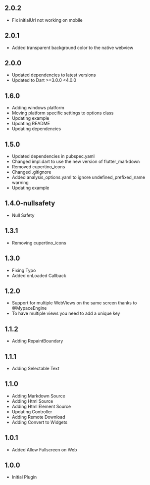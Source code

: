 ## 2.0.2

* Fix initialUrl not working on mobile

## 2.0.1

* Added transparent background color to the native webview

## 2.0.0

* Updated dependencies to latest versions
* Updated to Dart >=3.0.0 <4.0.0

## 1.6.0

* Adding windows platform
* Moving platform specific settings to options class
* Updating example
* Updating README
* Updating dependencies

## 1.5.0

* Updated dependencies in pubspec.yaml
* Changed impl.dart to use the new version of flutter_markdown
* Removed cupertino_icons
* Changed .gitignore
* Added analysis_options.yaml to ignore undefined_prefixed_name warning
* Updating example

## 1.4.0-nullsafety

* Null Safety

## 1.3.1

* Removing cupertino_icons

## 1.3.0

* Fixing Typo
* Added onLoaded Callback

## 1.2.0

* Support for multiple WebViews on the same screen
  thanks to @MypaceEngine
* To have multiple views you need to add a unique key

## 1.1.2

* Adding RepaintBoundary

## 1.1.1

* Adding Selectable Text

## 1.1.0

* Adding Markdown Source
* Adding Html Source
* Adding Html Element Source
* Updating Controller
* Adding Remote Download
* Adding Convert to Widgets

## 1.0.1

* Added Allow Fullscreen on Web

## 1.0.0

* Initial Plugin
